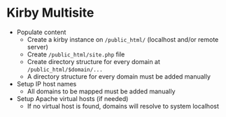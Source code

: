 # Kirby Multisite

- Populate content
  - Create a kirby instance on `/public_html/` (localhost and/or remote server)
  - Create `/public_html/site.php` file
  - Create directory structure for every domain at `/public_html/$domain/...`
  - A directory structure for every domain must be added manually
- Setup IP host names
  - All domains to be mapped must be added manually
- Setup Apache virtual hosts (if needed)
  - If no virtual host is found, domains will resolve to system localhost
